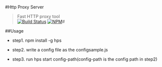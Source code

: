 #Http Proxy Server
> Fast HTTP proxy tool      
[![Build Status](https://travis-ci.org/devWayne/claws.svg?branch=master)](https://travis-ci.org/devWayne/claws)
[![NPM](https://nodei.co/npm/hps.png?downloads=true&downloadRank=true&stars=true)](https://nodei.co/npm/hps/)#


##Usage

- step1. npm install -g hps

- step2. write a config file as the configsample.js

- step3. run hps start config-path(config-path is the config path in step2)

